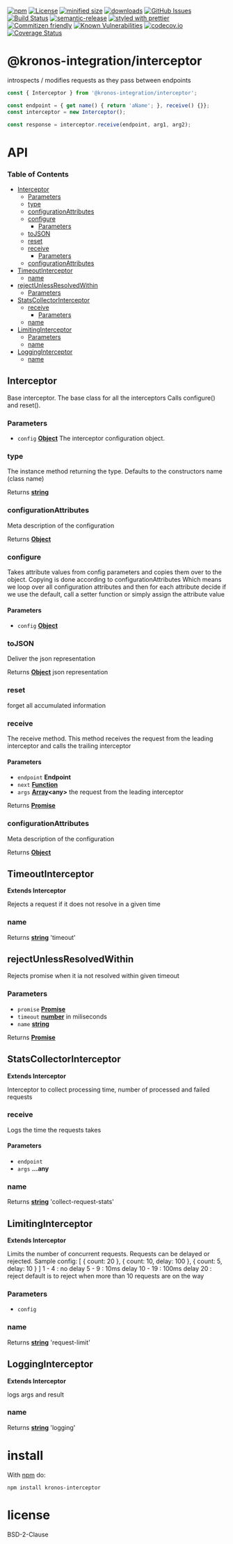 [![npm](https://img.shields.io/npm/v/@kronos-integration/interceptor.svg)](https://www.npmjs.com/package/@kronos-integration/interceptor)
[![License](https://img.shields.io/badge/License-BSD%203--Clause-blue.svg)](https://opensource.org/licenses/BSD-3-Clause)
[![minified size](https://badgen.net/bundlephobia/min/@kronos-integration/interceptor)](https://bundlephobia.com/result?p=@kronos-integration/interceptor)
[![downloads](http://img.shields.io/npm/dm/@kronos-integration/interceptor.svg?style=flat-square)](https://npmjs.org/package/@kronos-integration/interceptor)
[![GitHub Issues](https://img.shields.io/github/issues/Kronos-Integration/interceptor.svg?style=flat-square)](https://github.com/Kronos-Integration/interceptor/issues)
[![Build Status](https://travis-ci.com/Kronos-Integration/interceptor.svg?branch=master)](https://travis-ci.com/Kronos-Integration/interceptor)
[![semantic-release](https://img.shields.io/badge/%20%20%F0%9F%93%A6%F0%9F%9A%80-semantic--release-e10079.svg)](https://github.com/Kronos-Integration/interceptor.git)
[![styled with prettier](https://img.shields.io/badge/styled_with-prettier-ff69b4.svg)](https://github.com/prettier/prettier)
[![Commitizen friendly](https://img.shields.io/badge/commitizen-friendly-brightgreen.svg)](http://commitizen.github.io/cz-cli/)
[![Known Vulnerabilities](https://snyk.io/test/github/Kronos-Integration/interceptor/badge.svg)](https://snyk.io/test/github/Kronos-Integration/interceptor)
[![codecov.io](http://codecov.io/github/Kronos-Integration/interceptor/coverage.svg?branch=master)](http://codecov.io/github/Kronos-Integration/interceptor?branch=master)
[![Coverage Status](https://coveralls.io/repos/Kronos-Integration/interceptor/badge.svg)](https://coveralls.io/r/Kronos-Integration/interceptor)

# @kronos-integration/interceptor

introspects / modifies requests as they pass between endpoints

<!-- skip-example -->

```javascript
const { Interceptor } from '@kronos-integration/interceptor';

const endpoint = { get name() { return 'aName'; }, receive() {}};
const interceptor = new Interceptor();

const response = interceptor.receive(endpoint, arg1, arg2);
```

# API

<!-- Generated by documentation.js. Update this documentation by updating the source code. -->

### Table of Contents

-   [Interceptor](#interceptor)
    -   [Parameters](#parameters)
    -   [type](#type)
    -   [configurationAttributes](#configurationattributes)
    -   [configure](#configure)
        -   [Parameters](#parameters-1)
    -   [toJSON](#tojson)
    -   [reset](#reset)
    -   [receive](#receive)
        -   [Parameters](#parameters-2)
    -   [configurationAttributes](#configurationattributes-1)
-   [TimeoutInterceptor](#timeoutinterceptor)
    -   [name](#name)
-   [rejectUnlessResolvedWithin](#rejectunlessresolvedwithin)
    -   [Parameters](#parameters-3)
-   [StatsCollectorInterceptor](#statscollectorinterceptor)
    -   [receive](#receive-1)
        -   [Parameters](#parameters-4)
    -   [name](#name-1)
-   [LimitingInterceptor](#limitinginterceptor)
    -   [Parameters](#parameters-5)
    -   [name](#name-2)
-   [LoggingInterceptor](#logginginterceptor)
    -   [name](#name-3)

## Interceptor

Base interceptor. The base class for all the interceptors
Calls configure() and reset().

### Parameters

-   `config` **[Object](https://developer.mozilla.org/docs/Web/JavaScript/Reference/Global_Objects/Object)** The interceptor configuration object.

### type

The instance method returning the type.
Defaults to the constructors name (class name)

Returns **[string](https://developer.mozilla.org/docs/Web/JavaScript/Reference/Global_Objects/String)** 

### configurationAttributes

Meta description of the configuration

Returns **[Object](https://developer.mozilla.org/docs/Web/JavaScript/Reference/Global_Objects/Object)** 

### configure

Takes attribute values from config parameters
and copies them over to the object.
Copying is done according to configurationAttributes
Which means we loop over all configuration attributes
and then for each attribute decide if we use the default, call a setter function
or simply assign the attribute value

#### Parameters

-   `config` **[Object](https://developer.mozilla.org/docs/Web/JavaScript/Reference/Global_Objects/Object)** 

### toJSON

Deliver the json representation

Returns **[Object](https://developer.mozilla.org/docs/Web/JavaScript/Reference/Global_Objects/Object)** json representation

### reset

forget all accumulated information

### receive

The receive method. This method receives the request from the leading interceptor and calls the
trailing interceptor

#### Parameters

-   `endpoint` **Endpoint** 
-   `next` **[Function](https://developer.mozilla.org/docs/Web/JavaScript/Reference/Statements/function)** 
-   `args` **[Array](https://developer.mozilla.org/docs/Web/JavaScript/Reference/Global_Objects/Array)&lt;any>** the request from the leading interceptor

Returns **[Promise](https://developer.mozilla.org/docs/Web/JavaScript/Reference/Global_Objects/Promise)** 

### configurationAttributes

Meta description of the configuration

Returns **[Object](https://developer.mozilla.org/docs/Web/JavaScript/Reference/Global_Objects/Object)** 

## TimeoutInterceptor

**Extends Interceptor**

Rejects a request if it does not resolve in a given time

### name

Returns **[string](https://developer.mozilla.org/docs/Web/JavaScript/Reference/Global_Objects/String)** 'timeout'

## rejectUnlessResolvedWithin

Rejects promise when it ia not resolved within given timeout

### Parameters

-   `promise` **[Promise](https://developer.mozilla.org/docs/Web/JavaScript/Reference/Global_Objects/Promise)** 
-   `timeout` **[number](https://developer.mozilla.org/docs/Web/JavaScript/Reference/Global_Objects/Number)** in miliseconds
-   `name` **[string](https://developer.mozilla.org/docs/Web/JavaScript/Reference/Global_Objects/String)** 

Returns **[Promise](https://developer.mozilla.org/docs/Web/JavaScript/Reference/Global_Objects/Promise)** 

## StatsCollectorInterceptor

**Extends Interceptor**

Interceptor to collect processing time, number of processed and
failed requests

### receive

Logs the time the requests takes

#### Parameters

-   `endpoint`  
-   `args` **...any** 

### name

Returns **[string](https://developer.mozilla.org/docs/Web/JavaScript/Reference/Global_Objects/String)** 'collect-request-stats'

## LimitingInterceptor

**Extends Interceptor**

Limits the number of concurrent requests.
Requests can be delayed or rejected.
Sample config:
[
 { count: 20 },
 { count: 10, delay:  100 },
 { count:  5, delay:   10 }
]
 1 -  4 : no delay
 5 -  9 : 10ms delay
10 - 19 : 100ms delay
20      : reject
default is to reject when more than 10 requests are on the way

### Parameters

-   `config`  

### name

Returns **[string](https://developer.mozilla.org/docs/Web/JavaScript/Reference/Global_Objects/String)** 'request-limit'

## LoggingInterceptor

**Extends Interceptor**

logs args and result

### name

Returns **[string](https://developer.mozilla.org/docs/Web/JavaScript/Reference/Global_Objects/String)** 'logging'

# install

With [npm](http://npmjs.org) do:

```shell
npm install kronos-interceptor
```

# license

BSD-2-Clause
